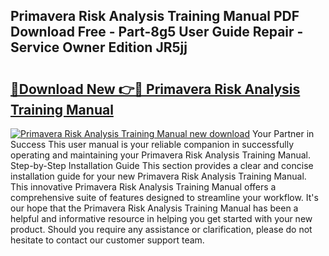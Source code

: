 ## Primavera Risk Analysis Training Manual PDF Download Free - Part-8g5 User Guide Repair - Service Owner Edition JR5jj

# <h2><a href="http://cf13983.oget.top/?id=Primavera+Risk+Analysis+Training+Manual">🔗Download New 👉🔴 Primavera Risk Analysis Training Manual</a></h2>

[![Primavera Risk Analysis Training Manual new download](https://i.imgur.com/5g1atiW.png)](http://cf13983.oget.top/?id=Primavera+Risk+Analysis+Training+Manual)
Your Partner in Success This user manual is your reliable companion in successfully operating and maintaining your Primavera Risk Analysis Training Manual. Step-by-Step Installation Guide This section provides a clear and concise installation guide for your new Primavera Risk Analysis Training Manual. This innovative Primavera Risk Analysis Training Manual offers a comprehensive suite of features designed to streamline your workflow. It's our hope that the Primavera Risk Analysis Training Manual has been a helpful and informative resource in helping you get started with your new product. Should you require any assistance or clarification, please do not hesitate to contact our customer support team.
